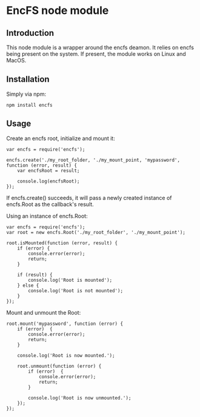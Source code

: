 EncFS node module
=================


Introduction
------------

This node module is a wrapper around the encfs deamon.
It relies on encfs being present on the system. If present, the module
works on Linux and MacOS.


Installation
------------

Simply via npm:

```
npm install encfs
```


Usage
-----

Create an encfs root, initialize and mount it:
```
var encfs = require('encfs');

encfs.create('./my_root_folder, './my_mount_point, 'mypassword', function (error, result) {
    var encfsRoot = result;

    console.log(encfsRoot);
});
```

If encfs.create() succeeds, it will pass a newly created instance of encfs.Root as the callback's result.

Using an instance of encfs.Root:
```
var encfs = require('encfs');
var root = new encfs.Root('./my_root_folder', './my_mount_point');

root.isMounted(function (error, result) {
    if (error) {
        console.error(error);
        return;
    }

    if (result) {
        console.log('Root is mounted');
    } else {
        console.log('Root is not mounted');
    }
});
```

Mount and unmount the Root:
```
root.mount('mypassword', function (error) {
    if (error)  {
        console.error(error);
        return;
    }

    console.log('Root is now mounted.');

    root.unmount(function (error) {
        if (error)  {
            console.error(error);
            return;
        }

        console.log('Root is now unmounted.');
    });
});
```
